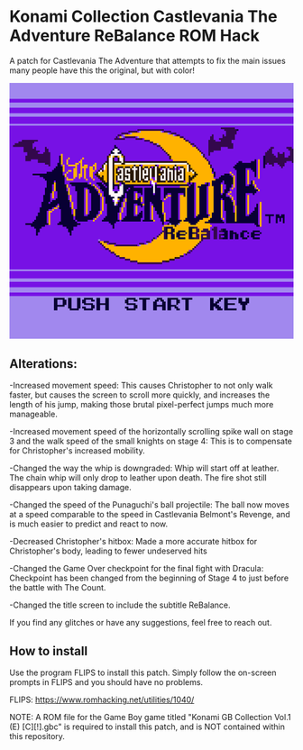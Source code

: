 # Konami Collection Castlevania The Adventure ReBalance ROM Hack
 A patch for Castlevania The Adventure that attempts to fix the main issues many people have this the original, but with color!
 
 ![](https://github.com/Bofner/Konami-Collection-Castlevania-Adventure-ReBalance/blob/main/images/title.png)
 
 ## Alterations:
 
 -Increased movement speed: This causes Christopher to not only walk faster, but causes the screen to scroll more quickly, and increases the length of his jump, making those brutal pixel-perfect jumps much more manageable.
 
 -Increased movement speed of the horizontally scrolling spike wall on stage 3 and the walk speed of the small knights on stage 4: This is to compensate for Christopher's increased mobility.
 
 -Changed the way the whip is downgraded: Whip will start off at leather. The chain whip will only drop to leather upon death. The fire shot still disappears upon taking damage.
 
 -Changed the speed of the Punaguchi's ball projectile: The ball now moves at a speed comparable to the speed in Castlevania Belmont's Revenge, and is much easier to predict and react to now.
 
 -Decreased Christopher's hitbox: Made a more accurate hitbox for Christopher's body, leading to fewer undeserved hits
 
 -Changed the Game Over checkpoint for the final fight with Dracula: Checkpoint has been changed from the beginning of Stage 4 to just before the battle with The Count.
 
 -Changed the title screen to include the subtitle ReBalance.
 
 If you find any glitches or have any suggestions, feel free to reach out.
 
## How to install
Use the program FLIPS to install this patch. Simply follow the on-screen prompts in FLIPS and you should have no problems.

FLIPS: https://www.romhacking.net/utilities/1040/

NOTE: A ROM file for the Game Boy game titled "Konami GB Collection Vol.1 (E) [C][!].gbc" is required to install this patch, and is NOT contained within this repository.
